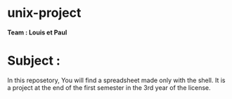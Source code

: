 # unix-project

**Team : Louis et Paul**

# Subject :

  In this reposetory, You will find a spreadsheet made only with the shell.
  It is a project at the end of the first semester in the 3rd year of the license.
